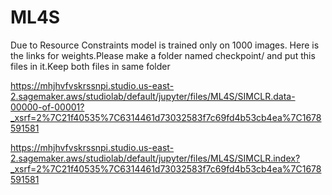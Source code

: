 # ML4S
 

Due to Resource Constraints model is trained only on 1000 images.
Here is the links for weights.Please make a folder named checkpoint/ and put this files in it.Keep both files in same folder


https://mhjhvfvskrssnpi.studio.us-east-2.sagemaker.aws/studiolab/default/jupyter/files/ML4S/SIMCLR.data-00000-of-00001?_xsrf=2%7C21f40535%7C6314461d73032583f7c69fd4b53cb4ea%7C1678591581

https://mhjhvfvskrssnpi.studio.us-east-2.sagemaker.aws/studiolab/default/jupyter/files/ML4S/SIMCLR.index?_xsrf=2%7C21f40535%7C6314461d73032583f7c69fd4b53cb4ea%7C1678591581
